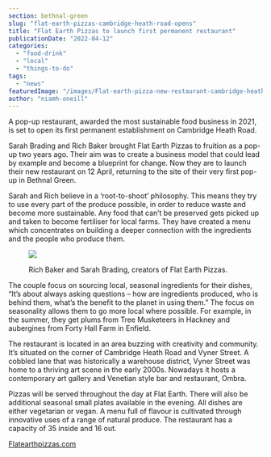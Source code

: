 ```yaml
---
section: bethnal-green
slug: "flat-earth-pizzas-cambridge-heath-road-opens"
title: "Flat Earth Pizzas to launch first permanent restaurant"
publicationDate: "2022-04-12"
categories: 
  - "food-drink"
  - "local"
  - "things-to-do"
tags: 
  - "news"
featuredImage: "/images/Flat-earth-pizza-new-restaurant-cambridge-heath.jpeg"
author: "niamh-oneill"
---
```


A pop-up restaurant, awarded the most sustainable food business in 2021, is set to open its first permanent establishment on Cambridge Heath Road.

Sarah Brading and Rich Baker brought Flat Earth Pizzas to fruition as a pop-up two years ago. Their aim was to create a business model that could lead by example and become a blueprint for change. Now they are to launch their new restaurant on 12 April, returning to the site of their very first pop-up in Bethnal Green.

Sarah and Rich believe in a ‘root-to-shoot’ philosophy. This means they try to use every part of the produce possible, in order to reduce waste and become more sustainable. Any food that can’t be preserved gets picked up and taken to become fertiliser for local farms. They have created a menu which concentrates on building a deeper connection with the ingredients and the people who produce them.

<figure>

![](/images/Flat-Earth-Pizzas-Rich-Baker-Sarah-Brading-1-1024x683.jpg)

<figcaption>

Rich Baker and Sarah Brading, creators of Flat Earth Pizzas.

</figcaption>

</figure>

The couple focus on sourcing local, seasonal ingredients for their dishes, “It’s about always asking questions – how are ingredients produced, who is behind them, what’s the benefit to the planet in using them.” The focus on seasonality allows them to go more local where possible. For example, in the summer, they get plums from Tree Musketeers in Hackney and aubergines from Forty Hall Farm in Enfield.

The restaurant is located in an area buzzing with creativity and community. It’s situated on the corner of Cambridge Heath Road and Vyner Street. A cobbled lane that was historically a warehouse district, Vyner Street was home to a thriving art scene in the early 2000s. Nowadays it hosts a contemporary art gallery and Venetian style bar and restaurant, Ombra.

Pizzas will be served throughout the day at Flat Earth. There will also be additional seasonal small plates available in the evening. All dishes are either vegetarian or vegan. A menu full of flavour is cultivated through innovative uses of a range of natural produce. The restaurant has a capacity of 35 inside and 16 out. 

  
[Flatearthpizzas.com](https://www.flatearthpizzas.com/)
